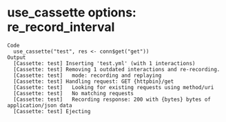 # use_cassette options: re_record_interval

    Code
      use_cassette("test", res <- conn$get("get"))
    Output
      [Cassette: test] Inserting 'test.yml' (with 1 interactions)
      [Cassette: test] Removing 1 outdated interactions and re-recording.
      [Cassette: test]   mode: recording and replaying
      [Cassette: test] Handling request: GET {httpbin}/get
      [Cassette: test]   Looking for existing requests using method/uri
      [Cassette: test]   No matching requests
      [Cassette: test]   Recording response: 200 with {bytes} bytes of application/json data
      [Cassette: test] Ejecting

